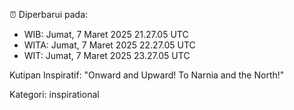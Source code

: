 ⏰ Diperbarui pada:
- WIB: Jumat, 7 Maret 2025 21.27.05 UTC
- WITA: Jumat, 7 Maret 2025 22.27.05 UTC
- WIT: Jumat, 7 Maret 2025 23.27.05 UTC

Kutipan Inspiratif:
"Onward and Upward!  To Narnia and the North!"


Kategori: inspirational

